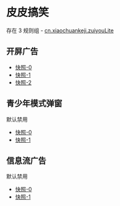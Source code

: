 # 皮皮搞笑

存在 3 规则组 - [cn.xiaochuankeji.zuiyouLite](/src/apps/cn.xiaochuankeji.zuiyouLite.ts)

## 开屏广告

- [快照-0](https://i.gkd.li/import/12745084)
- [快照-1](https://i.gkd.li/import/12745095)
- [快照-2](https://i.gkd.li/import/13387320)

## 青少年模式弹窗

默认禁用

- [快照-0](https://i.gkd.li/import/12745083)
- [快照-1](https://i.gkd.li/import/13446652)

## 信息流广告

默认禁用

- [快照-0](https://i.gkd.li/import/13387116)
- [快照-1](https://i.gkd.li/import/13387155)
